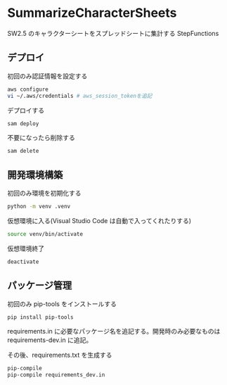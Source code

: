 # SummarizeCharacterSheets

SW2.5 のキャラクターシートをスプレッドシートに集計する StepFunctions

## デプロイ

初回のみ認証情報を設定する

```bash
aws configure
vi ~/.aws/credentials # aws_session_tokenを追記
```

デプロイする

```bash
sam deploy
```

不要になったら削除する

```bash
sam delete
```

## 開発環境構築

初回のみ環境を初期化する

```bash
python -m venv .venv
```

仮想環境に入る(Visual Studio Code は自動で入ってくれたりする)

```bash
source venv/bin/activate
```

仮想環境終了

```bash
deactivate
```

## パッケージ管理

初回のみ pip-tools をインストールする

```bash
pip install pip-tools
```

requirements.in に必要なパッケージ名を追記する。開発時のみ必要なものは requirements-dev.in に追記。

その後、requirements.txt を生成する

```bash
pip-compile
pip-compile requirements_dev.in
```

